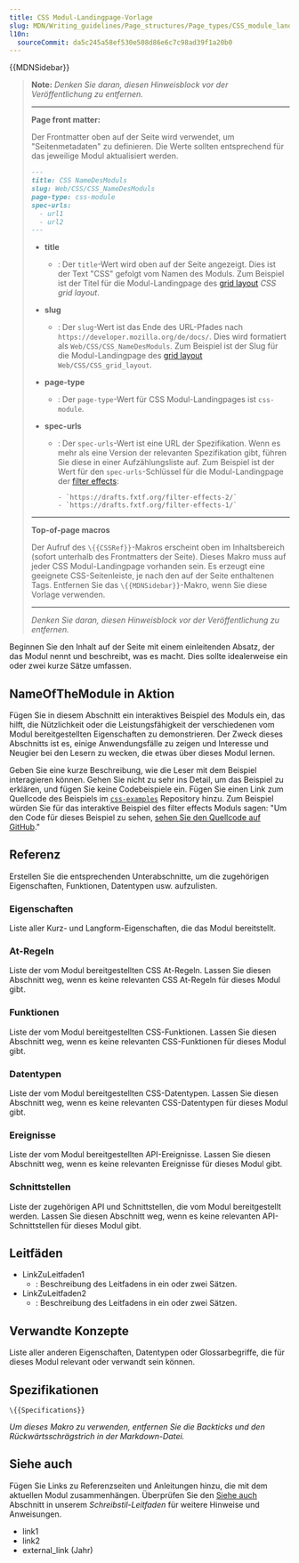```yaml
---
title: CSS Modul-Landingpage-Vorlage
slug: MDN/Writing_guidelines/Page_structures/Page_types/CSS_module_landing_page_template
l10n:
  sourceCommit: da5c245a58ef530e508d86e6c7c98ad39f1a20b0
---
```


{{MDNSidebar}}

> **Note:** _Denken Sie daran, diesen Hinweisblock vor der Veröffentlichung zu entfernen._
>
> ---
>
> **Page front matter:**
>
> Der Frontmatter oben auf der Seite wird verwendet, um "Seitenmetadaten" zu definieren.
> Die Werte sollten entsprechend für das jeweilige Modul aktualisiert werden.
>
> ```md
> ---
> title: CSS NameDesModuls
> slug: Web/CSS/CSS_NameDesModuls
> page-type: css-module
> spec-urls:
>   - url1
>   - url2
> ---
> ```
>
> - **title**
>   - : Der `title`-Wert wird oben auf der Seite angezeigt.
>     Dies ist der Text "CSS" gefolgt vom Namen des Moduls.
>     Zum Beispiel ist der Titel für die Modul-Landingpage des [grid layout](/de/docs/Web/CSS/CSS_grid_layout) _CSS grid layout_.
> - **slug**
>   - : Der `slug`-Wert ist das Ende des URL-Pfades nach `https://developer.mozilla.org/de/docs/`.
>     Dies wird formatiert als `Web/CSS/CSS_NameDesModuls`.
>     Zum Beispiel ist der Slug für die Modul-Landingpage des [grid layout](/de/docs/Web/CSS/CSS_grid_layout) `Web/CSS/CSS_grid_layout`.
> - **page-type**
>   - : Der `page-type`-Wert für CSS Modul-Landingpages ist `css-module`.
> - **spec-urls**
>
>   - : Der `spec-urls`-Wert ist eine URL der Spezifikation. Wenn es mehr als eine Version der relevanten Spezifikation gibt, führen Sie diese in einer Aufzählungsliste auf. Zum Beispiel ist der Wert für den `spec-urls`-Schlüssel für die Modul-Landingpage der [filter effects](/de/docs/Web/CSS/CSS_filter_effects):
>
>     ```plain
>     - `https://drafts.fxtf.org/filter-effects-2/`
>     - `https://drafts.fxtf.org/filter-effects-1/`
>     ```
>
> ---
>
> **Top-of-page macros**
>
> Der Aufruf des `\{{CSSRef}}`-Makros erscheint oben im Inhaltsbereich (sofort unterhalb des Frontmatters der Seite).
> Dieses Makro muss auf jeder CSS Modul-Landingpage vorhanden sein. Es erzeugt eine geeignete CSS-Seitenleiste, je nach den auf der Seite enthaltenen Tags.
> Entfernen Sie das `\{{MDNSidebar}}`-Makro, wenn Sie diese Vorlage verwenden.
>
> ---
>
> _Denken Sie daran, diesen Hinweisblock vor der Veröffentlichung zu entfernen._

Beginnen Sie den Inhalt auf der Seite mit einem einleitenden Absatz, der das Modul nennt und beschreibt, was es macht. Dies sollte idealerweise ein oder zwei kurze Sätze umfassen.

## NameOfTheModule in Aktion

Fügen Sie in diesem Abschnitt ein interaktives Beispiel des Moduls ein, das hilft, die Nützlichkeit oder die Leistungsfähigkeit der verschiedenen vom Modul bereitgestellten Eigenschaften zu demonstrieren. Der Zweck dieses Abschnitts ist es, einige Anwendungsfälle zu zeigen und Interesse und Neugier bei den Lesern zu wecken, die etwas über dieses Modul lernen.

Geben Sie eine kurze Beschreibung, wie die Leser mit dem Beispiel interagieren können. Gehen Sie nicht zu sehr ins Detail, um das Beispiel zu erklären, und fügen Sie keine Codebeispiele ein. Fügen Sie einen Link zum Quellcode des Beispiels im [`css-examples`](https://github.com/mdn/css-examples/tree/main/modules) Repository hinzu. Zum Beispiel würden Sie für das interaktive Beispiel des filter effects Moduls sagen: "Um den Code für dieses Beispiel zu sehen, [sehen Sie den Quellcode auf GitHub](https://github.com/mdn/css-examples/blob/main/modules/filters.html)."

## Referenz

Erstellen Sie die entsprechenden Unterabschnitte, um die zugehörigen Eigenschaften, Funktionen, Datentypen usw. aufzulisten.

### Eigenschaften

Liste aller Kurz- und Langform-Eigenschaften, die das Modul bereitstellt.

### At-Regeln

Liste der vom Modul bereitgestellten CSS At-Regeln. Lassen Sie diesen Abschnitt weg, wenn es keine relevanten CSS At-Regeln für dieses Modul gibt.

### Funktionen

Liste der vom Modul bereitgestellten CSS-Funktionen. Lassen Sie diesen Abschnitt weg, wenn es keine relevanten CSS-Funktionen für dieses Modul gibt.

### Datentypen

Liste der vom Modul bereitgestellten CSS-Datentypen. Lassen Sie diesen Abschnitt weg, wenn es keine relevanten CSS-Datentypen für dieses Modul gibt.

### Ereignisse

Liste der vom Modul bereitgestellten API-Ereignisse. Lassen Sie diesen Abschnitt weg, wenn es keine relevanten Ereignisse für dieses Modul gibt.

### Schnittstellen

Liste der zugehörigen API und Schnittstellen, die vom Modul bereitgestellt werden. Lassen Sie diesen Abschnitt weg, wenn es keine relevanten API-Schnittstellen für dieses Modul gibt.

## Leitfäden

- LinkZuLeitfaden1
  - : Beschreibung des Leitfadens in ein oder zwei Sätzen.
- LinkZuLeitfaden2
  - : Beschreibung des Leitfadens in ein oder zwei Sätzen.

## Verwandte Konzepte

Liste aller anderen Eigenschaften, Datentypen oder Glossarbegriffe, die für dieses Modul relevant oder verwandt sein können.

## Spezifikationen

`\{{Specifications}}`

_Um dieses Makro zu verwenden, entfernen Sie die Backticks und den Rückwärtsschrägstrich in der Markdown-Datei._

## Siehe auch

Fügen Sie Links zu Referenzseiten und Anleitungen hinzu, die mit dem aktuellen Modul zusammenhängen. Überprüfen Sie den [Siehe auch](/de/docs/MDN/Writing_guidelines/Writing_style_guide#see_also_section) Abschnitt in unserem _Schreibstil-Leitfaden_ für weitere Hinweise und Anweisungen.

- link1
- link2
- external_link (Jahr)
